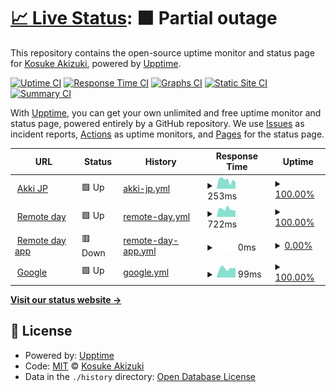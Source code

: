 # [📈 Live Status](https://akkijp.github.io/upptime): <!--live status--> **🟧 Partial outage**

This repository contains the open-source uptime monitor and status page for [Kosuke Akizuki](https://rorono.net/), powered by [Upptime](https://github.com/upptime/upptime).

[![Uptime CI](https://github.com/akkijp/upptime/workflows/Uptime%20CI/badge.svg)](https://github.com/akkijp/upptime/actions?query=workflow%3A%22Uptime+CI%22)
[![Response Time CI](https://github.com/akkijp/upptime/workflows/Response%20Time%20CI/badge.svg)](https://github.com/akkijp/upptime/actions?query=workflow%3A%22Response+Time+CI%22)
[![Graphs CI](https://github.com/akkijp/upptime/workflows/Graphs%20CI/badge.svg)](https://github.com/akkijp/upptime/actions?query=workflow%3A%22Graphs+CI%22)
[![Static Site CI](https://github.com/akkijp/upptime/workflows/Static%20Site%20CI/badge.svg)](https://github.com/akkijp/upptime/actions?query=workflow%3A%22Static+Site+CI%22)
[![Summary CI](https://github.com/akkijp/upptime/workflows/Summary%20CI/badge.svg)](https://github.com/akkijp/upptime/actions?query=workflow%3A%22Summary+CI%22)

With [Upptime](https://upptime.js.org), you can get your own unlimited and free uptime monitor and status page, powered entirely by a GitHub repository. We use [Issues](https://github.com/akkijp/upptime/issues) as incident reports, [Actions](https://github.com/akkijp/upptime/actions) as uptime monitors, and [Pages](https://akkijp.github.io/upptime) for the status page.

<!--start: status pages-->
<!-- This summary is generated by Upptime (https://github.com/upptime/upptime) -->
<!-- Do not edit this manually, your changes will be overwritten -->
<!-- prettier-ignore -->
| URL | Status | History | Response Time | Uptime |
| --- | ------ | ------- | ------------- | ------ |
| <img alt="" src="https://favicons.githubusercontent.com/akki.jp" height="13"> [Akki JP](https://akki.jp) | 🟩 Up | [akki-jp.yml](https://github.com/akkijp/upptime/commits/HEAD/history/akki-jp.yml) | <details><summary><img alt="Response time graph" src="./graphs/akki-jp/response-time-week.png" height="20"> 253ms</summary><br><a href="https://upptime.netlify.app/history/akki-jp"><img alt="Response time 308" src="https://img.shields.io/endpoint?url=https%3A%2F%2Fraw.githubusercontent.com%2Fakkijp%2Fupptime%2FHEAD%2Fapi%2Fakki-jp%2Fresponse-time.json"></a><br><a href="https://upptime.netlify.app/history/akki-jp"><img alt="24-hour response time 230" src="https://img.shields.io/endpoint?url=https%3A%2F%2Fraw.githubusercontent.com%2Fakkijp%2Fupptime%2FHEAD%2Fapi%2Fakki-jp%2Fresponse-time-day.json"></a><br><a href="https://upptime.netlify.app/history/akki-jp"><img alt="7-day response time 253" src="https://img.shields.io/endpoint?url=https%3A%2F%2Fraw.githubusercontent.com%2Fakkijp%2Fupptime%2FHEAD%2Fapi%2Fakki-jp%2Fresponse-time-week.json"></a><br><a href="https://upptime.netlify.app/history/akki-jp"><img alt="30-day response time 292" src="https://img.shields.io/endpoint?url=https%3A%2F%2Fraw.githubusercontent.com%2Fakkijp%2Fupptime%2FHEAD%2Fapi%2Fakki-jp%2Fresponse-time-month.json"></a><br><a href="https://upptime.netlify.app/history/akki-jp"><img alt="1-year response time 308" src="https://img.shields.io/endpoint?url=https%3A%2F%2Fraw.githubusercontent.com%2Fakkijp%2Fupptime%2FHEAD%2Fapi%2Fakki-jp%2Fresponse-time-year.json"></a></details> | <details><summary><a href="https://upptime.netlify.app/history/akki-jp">100.00%</a></summary><a href="https://upptime.netlify.app/history/akki-jp"><img alt="All-time uptime 100.00%" src="https://img.shields.io/endpoint?url=https%3A%2F%2Fraw.githubusercontent.com%2Fakkijp%2Fupptime%2FHEAD%2Fapi%2Fakki-jp%2Fuptime.json"></a><br><a href="https://upptime.netlify.app/history/akki-jp"><img alt="24-hour uptime 100.00%" src="https://img.shields.io/endpoint?url=https%3A%2F%2Fraw.githubusercontent.com%2Fakkijp%2Fupptime%2FHEAD%2Fapi%2Fakki-jp%2Fuptime-day.json"></a><br><a href="https://upptime.netlify.app/history/akki-jp"><img alt="7-day uptime 100.00%" src="https://img.shields.io/endpoint?url=https%3A%2F%2Fraw.githubusercontent.com%2Fakkijp%2Fupptime%2FHEAD%2Fapi%2Fakki-jp%2Fuptime-week.json"></a><br><a href="https://upptime.netlify.app/history/akki-jp"><img alt="30-day uptime 100.00%" src="https://img.shields.io/endpoint?url=https%3A%2F%2Fraw.githubusercontent.com%2Fakkijp%2Fupptime%2FHEAD%2Fapi%2Fakki-jp%2Fuptime-month.json"></a><br><a href="https://upptime.netlify.app/history/akki-jp"><img alt="1-year uptime 100.00%" src="https://img.shields.io/endpoint?url=https%3A%2F%2Fraw.githubusercontent.com%2Fakkijp%2Fupptime%2FHEAD%2Fapi%2Fakki-jp%2Fuptime-year.json"></a></details>
| <img alt="" src="https://favicons.githubusercontent.com/remote.day" height="13"> [Remote day](https://remote.day) | 🟩 Up | [remote-day.yml](https://github.com/akkijp/upptime/commits/HEAD/history/remote-day.yml) | <details><summary><img alt="Response time graph" src="./graphs/remote-day/response-time-week.png" height="20"> 722ms</summary><br><a href="https://upptime.netlify.app/history/remote-day"><img alt="Response time 721" src="https://img.shields.io/endpoint?url=https%3A%2F%2Fraw.githubusercontent.com%2Fakkijp%2Fupptime%2FHEAD%2Fapi%2Fremote-day%2Fresponse-time.json"></a><br><a href="https://upptime.netlify.app/history/remote-day"><img alt="24-hour response time 709" src="https://img.shields.io/endpoint?url=https%3A%2F%2Fraw.githubusercontent.com%2Fakkijp%2Fupptime%2FHEAD%2Fapi%2Fremote-day%2Fresponse-time-day.json"></a><br><a href="https://upptime.netlify.app/history/remote-day"><img alt="7-day response time 722" src="https://img.shields.io/endpoint?url=https%3A%2F%2Fraw.githubusercontent.com%2Fakkijp%2Fupptime%2FHEAD%2Fapi%2Fremote-day%2Fresponse-time-week.json"></a><br><a href="https://upptime.netlify.app/history/remote-day"><img alt="30-day response time 734" src="https://img.shields.io/endpoint?url=https%3A%2F%2Fraw.githubusercontent.com%2Fakkijp%2Fupptime%2FHEAD%2Fapi%2Fremote-day%2Fresponse-time-month.json"></a><br><a href="https://upptime.netlify.app/history/remote-day"><img alt="1-year response time 721" src="https://img.shields.io/endpoint?url=https%3A%2F%2Fraw.githubusercontent.com%2Fakkijp%2Fupptime%2FHEAD%2Fapi%2Fremote-day%2Fresponse-time-year.json"></a></details> | <details><summary><a href="https://upptime.netlify.app/history/remote-day">100.00%</a></summary><a href="https://upptime.netlify.app/history/remote-day"><img alt="All-time uptime 100.00%" src="https://img.shields.io/endpoint?url=https%3A%2F%2Fraw.githubusercontent.com%2Fakkijp%2Fupptime%2FHEAD%2Fapi%2Fremote-day%2Fuptime.json"></a><br><a href="https://upptime.netlify.app/history/remote-day"><img alt="24-hour uptime 100.00%" src="https://img.shields.io/endpoint?url=https%3A%2F%2Fraw.githubusercontent.com%2Fakkijp%2Fupptime%2FHEAD%2Fapi%2Fremote-day%2Fuptime-day.json"></a><br><a href="https://upptime.netlify.app/history/remote-day"><img alt="7-day uptime 100.00%" src="https://img.shields.io/endpoint?url=https%3A%2F%2Fraw.githubusercontent.com%2Fakkijp%2Fupptime%2FHEAD%2Fapi%2Fremote-day%2Fuptime-week.json"></a><br><a href="https://upptime.netlify.app/history/remote-day"><img alt="30-day uptime 100.00%" src="https://img.shields.io/endpoint?url=https%3A%2F%2Fraw.githubusercontent.com%2Fakkijp%2Fupptime%2FHEAD%2Fapi%2Fremote-day%2Fuptime-month.json"></a><br><a href="https://upptime.netlify.app/history/remote-day"><img alt="1-year uptime 100.00%" src="https://img.shields.io/endpoint?url=https%3A%2F%2Fraw.githubusercontent.com%2Fakkijp%2Fupptime%2FHEAD%2Fapi%2Fremote-day%2Fuptime-year.json"></a></details>
| <img alt="" src="https://favicons.githubusercontent.com/app.remote.day" height="13"> [Remote day app](https://app.remote.day) | 🟥 Down | [remote-day-app.yml](https://github.com/akkijp/upptime/commits/HEAD/history/remote-day-app.yml) | <details><summary><img alt="Response time graph" src="./graphs/remote-day-app/response-time-week.png" height="20"> 0ms</summary><br><a href="https://upptime.netlify.app/history/remote-day-app"><img alt="Response time 0" src="https://img.shields.io/endpoint?url=https%3A%2F%2Fraw.githubusercontent.com%2Fakkijp%2Fupptime%2FHEAD%2Fapi%2Fremote-day-app%2Fresponse-time.json"></a><br><a href="https://upptime.netlify.app/history/remote-day-app"><img alt="24-hour response time 0" src="https://img.shields.io/endpoint?url=https%3A%2F%2Fraw.githubusercontent.com%2Fakkijp%2Fupptime%2FHEAD%2Fapi%2Fremote-day-app%2Fresponse-time-day.json"></a><br><a href="https://upptime.netlify.app/history/remote-day-app"><img alt="7-day response time 0" src="https://img.shields.io/endpoint?url=https%3A%2F%2Fraw.githubusercontent.com%2Fakkijp%2Fupptime%2FHEAD%2Fapi%2Fremote-day-app%2Fresponse-time-week.json"></a><br><a href="https://upptime.netlify.app/history/remote-day-app"><img alt="30-day response time 0" src="https://img.shields.io/endpoint?url=https%3A%2F%2Fraw.githubusercontent.com%2Fakkijp%2Fupptime%2FHEAD%2Fapi%2Fremote-day-app%2Fresponse-time-month.json"></a><br><a href="https://upptime.netlify.app/history/remote-day-app"><img alt="1-year response time 0" src="https://img.shields.io/endpoint?url=https%3A%2F%2Fraw.githubusercontent.com%2Fakkijp%2Fupptime%2FHEAD%2Fapi%2Fremote-day-app%2Fresponse-time-year.json"></a></details> | <details><summary><a href="https://upptime.netlify.app/history/remote-day-app">0.00%</a></summary><a href="https://upptime.netlify.app/history/remote-day-app"><img alt="All-time uptime 0.00%" src="https://img.shields.io/endpoint?url=https%3A%2F%2Fraw.githubusercontent.com%2Fakkijp%2Fupptime%2FHEAD%2Fapi%2Fremote-day-app%2Fuptime.json"></a><br><a href="https://upptime.netlify.app/history/remote-day-app"><img alt="24-hour uptime 0.00%" src="https://img.shields.io/endpoint?url=https%3A%2F%2Fraw.githubusercontent.com%2Fakkijp%2Fupptime%2FHEAD%2Fapi%2Fremote-day-app%2Fuptime-day.json"></a><br><a href="https://upptime.netlify.app/history/remote-day-app"><img alt="7-day uptime 0.00%" src="https://img.shields.io/endpoint?url=https%3A%2F%2Fraw.githubusercontent.com%2Fakkijp%2Fupptime%2FHEAD%2Fapi%2Fremote-day-app%2Fuptime-week.json"></a><br><a href="https://upptime.netlify.app/history/remote-day-app"><img alt="30-day uptime 0.00%" src="https://img.shields.io/endpoint?url=https%3A%2F%2Fraw.githubusercontent.com%2Fakkijp%2Fupptime%2FHEAD%2Fapi%2Fremote-day-app%2Fuptime-month.json"></a><br><a href="https://upptime.netlify.app/history/remote-day-app"><img alt="1-year uptime 0.00%" src="https://img.shields.io/endpoint?url=https%3A%2F%2Fraw.githubusercontent.com%2Fakkijp%2Fupptime%2FHEAD%2Fapi%2Fremote-day-app%2Fuptime-year.json"></a></details>
| <img alt="" src="https://favicons.githubusercontent.com/www.google.com" height="13"> [Google](https://www.google.com) | 🟩 Up | [google.yml](https://github.com/akkijp/upptime/commits/HEAD/history/google.yml) | <details><summary><img alt="Response time graph" src="./graphs/google/response-time-week.png" height="20"> 99ms</summary><br><a href="https://upptime.netlify.app/history/google"><img alt="Response time 91" src="https://img.shields.io/endpoint?url=https%3A%2F%2Fraw.githubusercontent.com%2Fakkijp%2Fupptime%2FHEAD%2Fapi%2Fgoogle%2Fresponse-time.json"></a><br><a href="https://upptime.netlify.app/history/google"><img alt="24-hour response time 160" src="https://img.shields.io/endpoint?url=https%3A%2F%2Fraw.githubusercontent.com%2Fakkijp%2Fupptime%2FHEAD%2Fapi%2Fgoogle%2Fresponse-time-day.json"></a><br><a href="https://upptime.netlify.app/history/google"><img alt="7-day response time 99" src="https://img.shields.io/endpoint?url=https%3A%2F%2Fraw.githubusercontent.com%2Fakkijp%2Fupptime%2FHEAD%2Fapi%2Fgoogle%2Fresponse-time-week.json"></a><br><a href="https://upptime.netlify.app/history/google"><img alt="30-day response time 89" src="https://img.shields.io/endpoint?url=https%3A%2F%2Fraw.githubusercontent.com%2Fakkijp%2Fupptime%2FHEAD%2Fapi%2Fgoogle%2Fresponse-time-month.json"></a><br><a href="https://upptime.netlify.app/history/google"><img alt="1-year response time 91" src="https://img.shields.io/endpoint?url=https%3A%2F%2Fraw.githubusercontent.com%2Fakkijp%2Fupptime%2FHEAD%2Fapi%2Fgoogle%2Fresponse-time-year.json"></a></details> | <details><summary><a href="https://upptime.netlify.app/history/google">100.00%</a></summary><a href="https://upptime.netlify.app/history/google"><img alt="All-time uptime 100.00%" src="https://img.shields.io/endpoint?url=https%3A%2F%2Fraw.githubusercontent.com%2Fakkijp%2Fupptime%2FHEAD%2Fapi%2Fgoogle%2Fuptime.json"></a><br><a href="https://upptime.netlify.app/history/google"><img alt="24-hour uptime 100.00%" src="https://img.shields.io/endpoint?url=https%3A%2F%2Fraw.githubusercontent.com%2Fakkijp%2Fupptime%2FHEAD%2Fapi%2Fgoogle%2Fuptime-day.json"></a><br><a href="https://upptime.netlify.app/history/google"><img alt="7-day uptime 100.00%" src="https://img.shields.io/endpoint?url=https%3A%2F%2Fraw.githubusercontent.com%2Fakkijp%2Fupptime%2FHEAD%2Fapi%2Fgoogle%2Fuptime-week.json"></a><br><a href="https://upptime.netlify.app/history/google"><img alt="30-day uptime 100.00%" src="https://img.shields.io/endpoint?url=https%3A%2F%2Fraw.githubusercontent.com%2Fakkijp%2Fupptime%2FHEAD%2Fapi%2Fgoogle%2Fuptime-month.json"></a><br><a href="https://upptime.netlify.app/history/google"><img alt="1-year uptime 100.00%" src="https://img.shields.io/endpoint?url=https%3A%2F%2Fraw.githubusercontent.com%2Fakkijp%2Fupptime%2FHEAD%2Fapi%2Fgoogle%2Fuptime-year.json"></a></details>

<!--end: status pages-->

[**Visit our status website →**](https://akkijp.github.io/upptime)

## 📄 License

- Powered by: [Upptime](https://github.com/upptime/upptime)
- Code: [MIT](./LICENSE) © [Kosuke Akizuki](https://rorono.net/)
- Data in the `./history` directory: [Open Database License](https://opendatacommons.org/licenses/odbl/1-0/)
